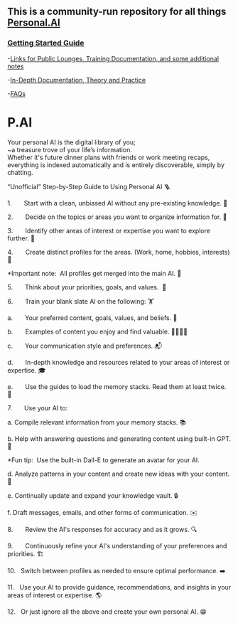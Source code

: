 ## This is a community-run repository for all things [Personal.AI](https://personal.ai)

### [Getting Started Guide](https://docs.personal.ai/fundamentals/getting-started)

-[Links for Public Lounges, Training Documentation, and some additional notes](https://github.com/Az-Neter/PAI/blob/main/Community%20Links.md)
  
-[In-Depth Documentation, Theory and Practice](https://github.com/Az-Neter/PAI/blob/main/InDepth%20Links.md)
  
-[FAQs](https://github.com/Az-Neter/PAI/blob/main/FAQ%20Links.md)


# P.AI

Your personal AI is the digital library of you;  
~a treasure trove of your life’s information.  
Whether it's future dinner plans with friends or work meeting recaps, everything is indexed automatically and is entirely discoverable, simply by chatting.

“Unofficial” Step-by-Step Guide to Using Personal AI 🪜 

1.       Start with a clean, unbiased AI without any pre-existing knowledge. 📜 

2.       Decide on the topics or areas you want to organize information for. 🧠 

3.       Identify other areas of interest or expertise you want to explore further. 🔬 

4.       Create distinct profiles for the areas. (Work, home, hobbies, interests) 🎯 

*Important note:  All profiles get merged into the main AI. 🥣 

5.       Think about your priorities, goals, and values.  🤔 

6.       Train your blank slate AI on the following: 🏋️ 

a.       Your preferred content, goals, values, and beliefs. 🥇


b.       Examples of content you enjoy and find valuable. 👨‍👩‍👧‍👦 

c.       Your communication style and preferences. 📬 

d.       In-depth knowledge and resources related to your areas of interest or expertise. 🎓 

e.       Use the guides to load the memory stacks. Read them at least twice. 📝 

7.       Use your AI to: 

a. Compile relevant information from your memory stacks. 📚 

b. Help with answering questions and generating content using built-in GPT. 🤖 

*Fun tip:  Use the built-in Dall-E to generate an avatar for your AI. 

d. Analyze patterns in your content and create new ideas with your content. 🎨 

e. Continually update and expand your knowledge vault. 🔒 

f. Draft messages, emails, and other forms of communication. ✉️ 

8.       Review the AI's responses for accuracy and as it grows. 🔍 

9.       Continuously refine your AI's understanding of your preferences and priorities. 🏗️ 

10.   Switch between profiles as needed to ensure optimal performance. ➡️ 

11.   Use your AI to provide guidance, recommendations, and insights in your areas of interest or expertise. 🌎 

12.   Or just ignore all the above and create your own personal AI. 😁

